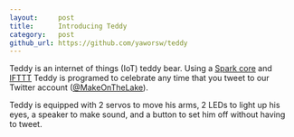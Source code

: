 ```yaml
---
layout:     post
title:      Introducing Teddy
category:   post
github_url: https://github.com/yaworsw/teddy
---
```


Teddy is an internet of things (IoT) teddy bear.  Using a [Spark core](https://www.particle.io/)
and [IFTTT](https://ifttt.com/) Teddy is programed to celebrate any time that
you tweet to our Twitter account ([@MakeOnTheLake](https://twitter.com/MakeOnTheLake)).

Teddy is equipped with 2 servos to move his arms, 2 LEDs to light up his eyes,
a speaker to make sound, and a button to set him off without having to tweet.
